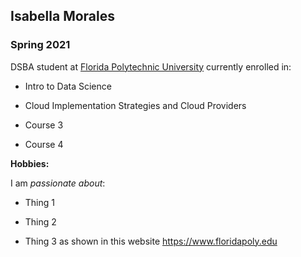 ## Isabella Morales

### Spring 2021

DSBA student at [Florida Polytechnic University](https://www.floridapoly.edu) currently enrolled in: 

- Intro to Data Science

- Cloud Implementation Strategies and Cloud Providers	

- Course 3

- Course 4

**Hobbies:**

I am _passionate about_: 

- Thing 1

- Thing 2

- Thing 3 as shown in this website <https://www.floridapoly.edu>
